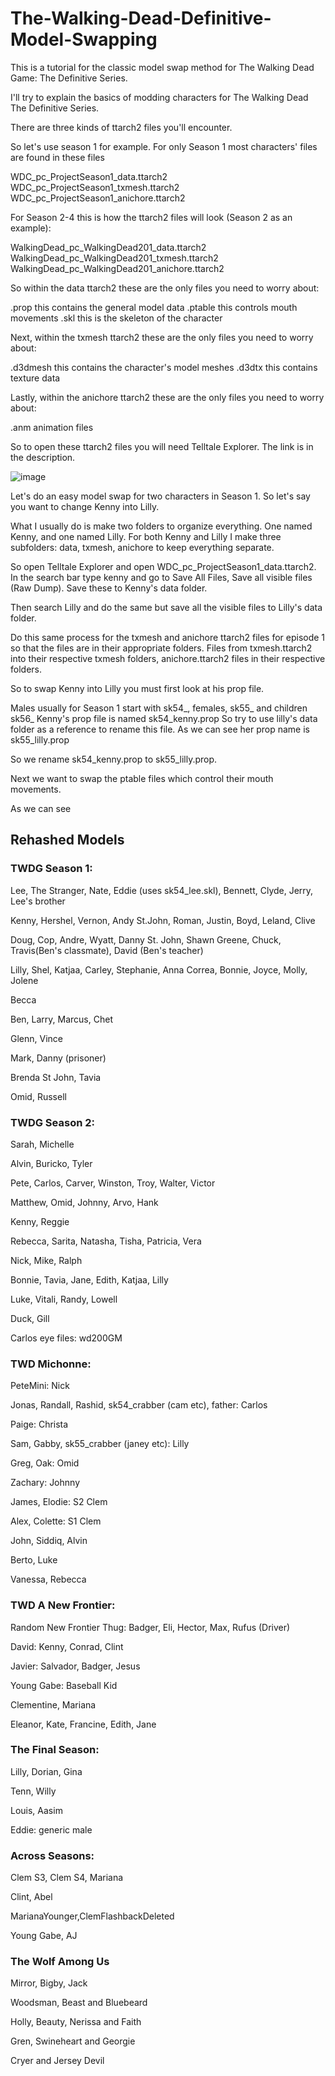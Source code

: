 # The-Walking-Dead-Definitive-Model-Swapping
This is a tutorial for the classic model swap method for The Walking Dead Game: The Definitive Series. 

I'll try to explain the basics of modding characters for The Walking Dead The Definitive Series.

There are three kinds of ttarch2 files you'll encounter.

So let's use season 1 for example. For only Season 1 most characters' files are found in these files

WDC_pc_ProjectSeason1_data.ttarch2
WDC_pc_ProjectSeason1_txmesh.ttarch2
WDC_pc_ProjectSeason1_anichore.ttarch2

For Season 2-4 this is how the ttarch2 files will look (Season 2 as an example):

WalkingDead_pc_WalkingDead201_data.ttarch2
WalkingDead_pc_WalkingDead201_txmesh.ttarch2
WalkingDead_pc_WalkingDead201_anichore.ttarch2

So within the data ttarch2 these are the only files you need to worry about:

.prop this contains the general model data
.ptable this controls mouth movements
.skl this is the skeleton of the character

Next, within the txmesh ttarch2 these are the only files you need to worry about:

.d3dmesh this contains the character's model meshes
.d3dtx this contains texture data

Lastly, within the anichore ttarch2 these are the only files you need to worry about:

.anm animation files

So to open these ttarch2 files you will need Telltale Explorer. The link is in the description.

![image](https://github.com/user-attachments/assets/64591c45-0d84-46e4-a88b-44a2e1df0dce)



Let's do an easy model swap for two characters in Season 1. So let's say you want to change Kenny into Lilly. 

What I usually do is make two folders to organize everything. One named Kenny, and one named Lilly.
For both Kenny and Lilly I make three subfolders: data, txmesh, anichore to keep everything separate.

So open Telltale Explorer and open WDC_pc_ProjectSeason1_data.ttarch2. In the search bar type kenny and go to Save All Files,  Save all visible files (Raw Dump). Save these to Kenny's data folder. 

Then search Lilly and do the same but save all the visible files to Lilly's data folder.

Do this same process for the txmesh and anichore ttarch2 files for episode 1 so that the files are in their appropriate folders. Files from txmesh.ttarch2 into their respective txmesh folders, anichore.ttarch2 files in their respective folders.

So to swap Kenny into Lilly you must first look at his prop file.

Males usually for Season 1 start with sk54_, females, sk55_ and children sk56_
Kenny's prop file is named sk54_kenny.prop
So try to use lilly's data folder as a reference to rename this file. As we can see her prop name is sk55_lilly.prop

So we rename sk54_kenny.prop to sk55_lilly.prop.

Next we want to swap the ptable files which control their mouth movements. 

As we can see 








## Rehashed Models 

### TWDG Season 1:

Lee, The Stranger, Nate, Eddie (uses sk54_lee.skl), Bennett, Clyde, Jerry, Lee's brother

Kenny, Hershel, Vernon, Andy St.John, Roman, Justin, Boyd, Leland, Clive

Doug, Cop, Andre, Wyatt, Danny St. John, Shawn Greene, Chuck, Travis(Ben's classmate), David (Ben's teacher)

Lilly, Shel, Katjaa, Carley, Stephanie, Anna Correa, Bonnie, Joyce, Molly, Jolene

Becca

Ben, Larry, Marcus, Chet

Glenn, Vince

Mark, Danny (prisoner)

Brenda St John, Tavia

Omid, Russell



### TWDG Season 2:

Sarah, Michelle

Alvin, Buricko, Tyler

Pete, Carlos, Carver, Winston, Troy, Walter, Victor

Matthew, Omid, Johnny, Arvo, Hank

Kenny, Reggie

Rebecca, Sarita, Natasha, Tisha, Patricia, Vera

Nick, Mike, Ralph

Bonnie, Tavia, Jane, Edith, Katjaa, Lilly

Luke, Vitali, Randy, Lowell

Duck, Gill

Carlos eye files: wd200GM

### TWD Michonne:

PeteMini: Nick

Jonas, Randall, Rashid, sk54_crabber (cam etc), father: Carlos

Paige: Christa

Sam, Gabby, sk55_crabber (janey etc): Lilly

Greg, Oak: Omid

Zachary: Johnny

James, Elodie: S2 Clem

Alex, Colette: S1 Clem

John, Siddiq, Alvin

Berto, Luke

Vanessa, Rebecca


### TWD A New Frontier:

Random New Frontier Thug: Badger, Eli, Hector, Max, Rufus (Driver)

David: Kenny, Conrad, Clint

Javier: Salvador, Badger, Jesus

Young Gabe: Baseball Kid

Clementine, Mariana

Eleanor, Kate, Francine, Edith, Jane

### The Final Season:

Lilly, Dorian, Gina

Tenn, Willy

Louis, Aasim

Eddie: generic male

### Across Seasons:
Clem S3, Clem S4, Mariana

Clint, Abel

MarianaYounger,ClemFlashbackDeleted

Young Gabe, AJ

### The Wolf Among Us

Mirror, Bigby, Jack

Woodsman, Beast and Bluebeard

Holly, Beauty, Nerissa and Faith

Gren, Swineheart and Georgie

Cryer and Jersey Devil 
